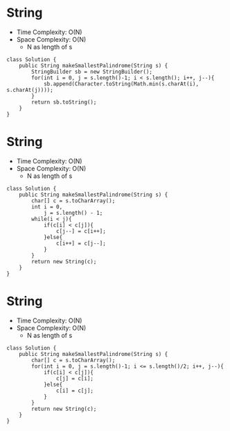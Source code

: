 # String
* Time Complexity: O(N)
* Space Complexity: O(N)
	* N as length of s
```
class Solution {
    public String makeSmallestPalindrome(String s) {
        StringBuilder sb = new StringBuilder();
        for(int i = 0, j = s.length()-1; i < s.length(); i++, j--){
            sb.append(Character.toString(Math.min(s.charAt(i), s.charAt(j))));
        }
        return sb.toString();
    }
}
```
# String
* Time Complexity: O(N)
* Space Complexity: O(N)
	* N as length of s
```
class Solution {
    public String makeSmallestPalindrome(String s) {
        char[] c = s.toCharArray();
        int i = 0,
            j = s.length() - 1;
        while(i < j){
            if(c[i] < c[j]){
                c[j--] = c[i++];
            }else{
                c[i++] = c[j--];
            }
        }
        return new String(c);
    }
}
```
# String
* Time Complexity: O(N)
* Space Complexity: O(N)
	* N as length of s
```
class Solution {
    public String makeSmallestPalindrome(String s) {
        char[] c = s.toCharArray();
        for(int i = 0, j = s.length()-1; i <= s.length()/2; i++, j--){
            if(c[i] < c[j]){
                c[j] = c[i];
            }else{
                c[i] = c[j];
            }
        }
        return new String(c);
    }
}
```